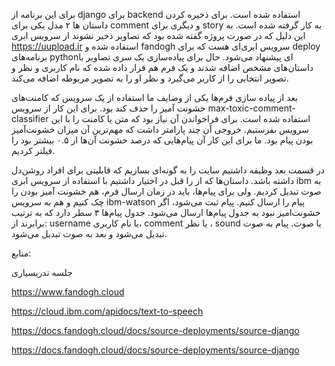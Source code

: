  برای این برنامه از django برای backend استفاده شده است. برای ذخیره کردن داستان ها ۲ مدل یکی برای comment و دیگری برای story به کار گرفته شده است. به این دلیل که در صورت پروژه گفته شده بود که تصاویر ذخیر نشوند از سرویس ابری https://uupload.ir استفاده شده و fandogh سرویس ابری‌ای هست که برای deploy برنامه‌های pythonای پیشنهاد می‌شود. حال برای پیاده‌سازی یک سری تصاویر با داستان‌های مشخص اضافه شدند و یک فرم هم قرار داده شده که نام کاربری و نظر و تصویر انتخابی را از کاربر می‌گیرد و نظر او را به تصویر مربوطه اضافه می‌کند.  

بعد از پیاده سازی فرم‌ها یکی از وضایف ما استفاده از یک سرویس که کامنت‌های خشونت آمیز را حذف کند بود. برای این کار از سرویس max-toxic-comment-classifier استفاده شده است. برای فراخواندن آن نیاز بود که متن یا کامنت را با این سرویس بفرستیم. خروجی آن چند پارامتر داشت که مهم‌ترین آن میزان خشونت‌آمیز بودن پیام بود. ما برای این کار ‌آن‌ پیام‌هایی که درصد خشونت آن‌ها از ۰.۵ بیشتر بود را فیلتر کردیم. 

در قسمت بعد وظیفه داشتیم سایت را به گونه‌ای بسازیم که قابلیتی برای افراد روشن‌دل داشته باشد. داستان‌ها که از را قبل در اختیار داشتیم با استفاده از سرویس ابری ibm به صوت تبدیل کردیم. ولی برای پیام‌ها، باید در زمان ارسال فرم، هم خشونت آمیز بودن را چک کنیم و هم به سرویس ibm-watson پیام را ارسال کنیم. پیام ثبت می‌شود، اگر خشونت‌امیز نبود به جدول پیام‌ها ارسال می‌شود. جدول پیام‌ها ۳ سطر دارد که به ترتیب برابرند از: username یا نام کاربری، comment یا نظر ، sound یا صوت. پیام به صوت تبدیل می‌شود و بعد به صوت تبدیل می‌شود. 

منابع: 

جلسه تدریسیاری 

https://www.fandogh.cloud 

https://cloud.ibm.com/apidocs/text-to-speech 

https://docs.fandogh.cloud/docs/source-deployments/source-django 

https://docs.fandogh.cloud/docs/source-deployments/source-django 
